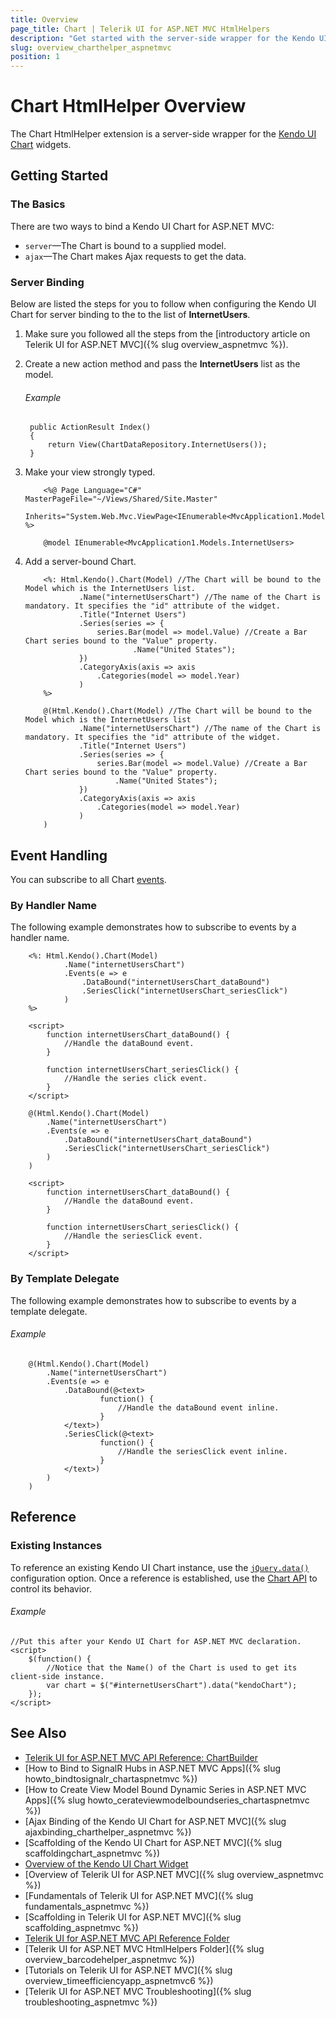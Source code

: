 ```yaml
---
title: Overview
page_title: Chart | Telerik UI for ASP.NET MVC HtmlHelpers
description: "Get started with the server-side wrapper for the Kendo UI Chart widget for ASP.NET MVC."
slug: overview_charthelper_aspnetmvc
position: 1
---
```


# Chart HtmlHelper Overview

The Chart HtmlHelper extension is a server-side wrapper for the [Kendo UI Chart](https://demos.telerik.com/kendo-ui/area-charts/index) widgets.

## Getting Started

### The Basics

There are two ways to bind a Kendo UI Chart for ASP.NET MVC:

* `server`&mdash;The Chart is bound to a supplied model.
* `ajax`&mdash;The Chart makes Ajax requests to get the data.

### Server Binding

Below are listed the steps for you to follow when configuring the Kendo UI Chart for server binding to the to the list of **InternetUsers**.

1. Make sure you followed all the steps from the [introductory article on Telerik UI for ASP.NET MVC]({% slug overview_aspnetmvc %}).

1. Create a new action method and pass the **InternetUsers** list as the model.

    ###### Example

        public ActionResult Index()
        {
            return View(ChartDataRepository.InternetUsers());
        }

1. Make your view strongly typed.

    ```ASPX
        <%@ Page Language="C#" MasterPageFile="~/Views/Shared/Site.Master"
            Inherits="System.Web.Mvc.ViewPage<IEnumerable<MvcApplication1.Models.InternetUsers>>" %>
    ```
    ```Razor
        @model IEnumerable<MvcApplication1.Models.InternetUsers>
    ```

1. Add a server-bound Chart.

    ```ASPX
        <%: Html.Kendo().Chart(Model) //The Chart will be bound to the Model which is the InternetUsers list.
                .Name("internetUsersChart") //The name of the Chart is mandatory. It specifies the "id" attribute of the widget.
                .Title("Internet Users")
                .Series(series => {
                    series.Bar(model => model.Value) //Create a Bar Chart series bound to the "Value" property.
                            .Name("United States");
                })
                .CategoryAxis(axis => axis
                    .Categories(model => model.Year)
                )
        %>
    ```
    ```Razor
        @(Html.Kendo().Chart(Model) //The Chart will be bound to the Model which is the InternetUsers list
                .Name("internetUsersChart") //The name of the Chart is mandatory. It specifies the "id" attribute of the widget.
                .Title("Internet Users")
                .Series(series => {
                    series.Bar(model => model.Value) //Create a Bar Chart series bound to the "Value" property.
                        .Name("United States");
                })
                .CategoryAxis(axis => axis
                    .Categories(model => model.Year)
                )
        )
    ```

## Event Handling

You can subscribe to all Chart [events](http://docs.telerik.com/kendo-ui/api/javascript/dataviz/ui/chart#events).

### By Handler Name

The following example demonstrates how to subscribe to events by a handler name.

```ASPX
    <%: Html.Kendo().Chart(Model)
            .Name("internetUsersChart")
            .Events(e => e
                .DataBound("internetUsersChart_dataBound")
                .SeriesClick("internetUsersChart_seriesClick")
            )
    %>

    <script>
        function internetUsersChart_dataBound() {
            //Handle the dataBound event.
        }

        function internetUsersChart_seriesClick() {
            //Handle the series click event.
        }
    </script>
```
```Razor
    @(Html.Kendo().Chart(Model)
        .Name("internetUsersChart")
        .Events(e => e
            .DataBound("internetUsersChart_dataBound")
            .SeriesClick("internetUsersChart_seriesClick")
        )
    )

    <script>
        function internetUsersChart_dataBound() {
            //Handle the dataBound event.
        }

        function internetUsersChart_seriesClick() {
            //Handle the seriesClick event.
        }
    </script>
```

### By Template Delegate

The following example demonstrates how to subscribe to events by a template delegate.

###### Example

```
    @(Html.Kendo().Chart(Model)
        .Name("internetUsersChart")
        .Events(e => e
            .DataBound(@<text>
                    function() {
                        //Handle the dataBound event inline.
                    }
            </text>)
            .SeriesClick(@<text>
                    function() {
                        //Handle the seriesClick event inline.
                    }
            </text>)
        )
    )
```

## Reference

### Existing Instances

To reference an existing Kendo UI Chart instance, use the [`jQuery.data()`](http://api.jquery.com/jQuery.data/) configuration option. Once a reference is established, use the [Chart API](http://docs.telerik.com/kendo-ui/api/javascript/dataviz/ui/chart#methods) to control its behavior.

###### Example

    //Put this after your Kendo UI Chart for ASP.NET MVC declaration.
    <script>
        $(function() {
            //Notice that the Name() of the Chart is used to get its client-side instance.
            var chart = $("#internetUsersChart").data("kendoChart");
        });
    </script>

## See Also

* [Telerik UI for ASP.NET MVC API Reference: ChartBuilder](http://docs.telerik.com/aspnet-mvc/api/Kendo.Mvc.UI.Fluent/ChartBuilder)
* [How to Bind to SignalR Hubs in ASP.NET MVC Apps]({% slug howto_bindtosignalr_chartaspnetmvc %})
* [How to Create View Model Bound Dynamic Series in ASP.NET MVC Apps]({% slug howto_cerateviewmodelboundseries_chartaspnetmvc %})
* [Ajax Binding of the Kendo UI Chart for ASP.NET MVC]({% slug ajaxbinding_charthelper_aspnetmvc %})
* [Scaffolding of the Kendo UI Chart for ASP.NET MVC]({% slug scaffoldingchart_aspnetmvc %})
* [Overview of the Kendo UI Chart Widget](http://docs.telerik.com/kendo-ui/controls/charts/overview)
* [Overview of Telerik UI for ASP.NET MVC]({% slug overview_aspnetmvc %})
* [Fundamentals of Telerik UI for ASP.NET MVC]({% slug fundamentals_aspnetmvc %})
* [Scaffolding in Telerik UI for ASP.NET MVC]({% slug scaffolding_aspnetmvc %})
* [Telerik UI for ASP.NET MVC API Reference Folder](http://docs.telerik.com/aspnet-mvc/api/Kendo.Mvc/AggregateFunction)
* [Telerik UI for ASP.NET MVC HtmlHelpers Folder]({% slug overview_barcodehelper_aspnetmvc %})
* [Tutorials on Telerik UI for ASP.NET MVC]({% slug overview_timeefficiencyapp_aspnetmvc6 %})
* [Telerik UI for ASP.NET MVC Troubleshooting]({% slug troubleshooting_aspnetmvc %})
